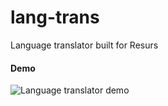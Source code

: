 # lang-trans
Language translator built for Resurs

#### Demo
![Language translator demo](https://github.com/janneone/lang-trans/blob/master/lang-trans-github.gif)